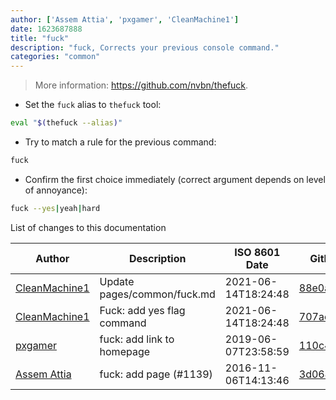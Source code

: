 ```yaml
---
author: ['Assem Attia', 'pxgamer', 'CleanMachine1']
date: 1623687888
title: "fuck"
description: "fuck, Corrects your previous console command."
categories: "common"
---
```

> More information: <https://github.com/nvbn/thefuck>.

- Set the `fuck` alias to `thefuck` tool:

```bash
eval "$(thefuck --alias)"
```

- Try to match a rule for the previous command:

```bash
fuck
```

- Confirm the first choice immediately (correct argument depends on level of annoyance):

```bash
fuck --yes|yeah|hard
```
List of changes to this documentation


Author | Description | ISO 8601 Date | GitHub link
------|-----|-----|-----
[CleanMachine1](mailto:78213164+CleanMachine1@users.noreply.github.com) | Update pages/common/fuck.md | 2021-06-14T18:24:48 | [88e0a1b16277](https://github.com/tldr-pages/tldr/commit/88e0a1b162772b9fec03aa66f04789a7b19d30f6)
[CleanMachine1](mailto:78213164+CleanMachine1@users.noreply.github.com) | Fuck: add yes flag command | 2021-06-14T18:24:48 | [707ae1b4f4c9](https://github.com/tldr-pages/tldr/commit/707ae1b4f4c90828524f1321d8ca9ac95e9aba54)
[pxgamer](mailto:owzie123@gmail.com) | fuck: add link to homepage | 2019-06-07T23:58:59 | [110c47acdb11](https://github.com/tldr-pages/tldr/commit/110c47acdb1180ca3931c98f7cb2e15f69e5140e)
[Assem Attia](mailto:assem.m.ahmad@gmail.com) | fuck: add page (#1139) | 2016-11-06T14:13:46 | [3d0644b2f68c](https://github.com/tldr-pages/tldr/commit/3d0644b2f68c0649ba970d778796150fb59a8043)

